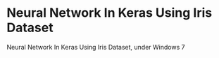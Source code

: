 # Neural Network In Keras Using Iris Dataset
Neural Network In Keras Using Iris Dataset, under Windows 7
